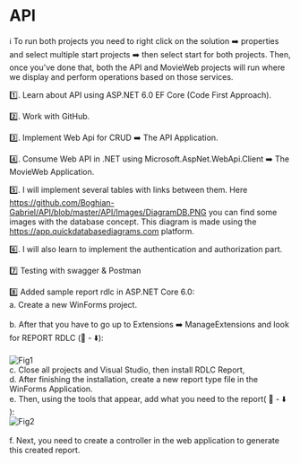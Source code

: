 # API

:information_source:  To run both projects you need to right click on the solution ➡️ properties and select multiple start projects ➡️ then select start for both projects. Then, once you've done that, both the API and MovieWeb projects will run where we display and perform operations based on those services.

:one:. Learn about API using ASP.NET 6.0  EF Core (Code First Approach).

:two:. Work with GitHub.

:three:. Implement Web Api for CRUD ➡️ The API Application.

:four:.  Consume Web API in .NET using Microsoft.AspNet.WebApi.Client ➡️ The MovieWeb Application.

:five:. I will implement several tables with links between them. Here https://github.com/Boghian-Gabriel/API/blob/master/API/Images/DiagramDB.PNG you can find some images with the database concept. This diagram is made using the https://app.quickdatabasediagrams.com platform.

:six:. I will also learn to implement the authentication and authorization part.

:seven: Testing with swagger & Postman

:eight: Added sample report rdlc in ASP.NET Core 6.0:
        <br />a. Create a new WinForms project. <br />       
        b. After that you have to go up to Extensions ➡️ ManageExtensions and look for REPORT RDLC (:eyes: - :arrow_down:): <br />    
        ![Fig1](https://user-images.githubusercontent.com/69756449/190609473-d971ab85-53fc-49c5-9c38-f162de013a4a.PNG) <br />
        c. Close all projects and Visual Studio, then install RDLC Report, <br />
        d. After finishing the installation, create a new report type file in the WinForms Application. <br />
        e. Then, using the tools that appear, add what you need to the report( :eyes: - :arrow_down: ): <br />
        ![Fig2](https://user-images.githubusercontent.com/69756449/190611276-5072d78b-9ef8-43c2-9a5f-7a29596ebbe9.PNG) <br />     
        f. Next, you need to create a controller in the web application to generate this created report. <br />
